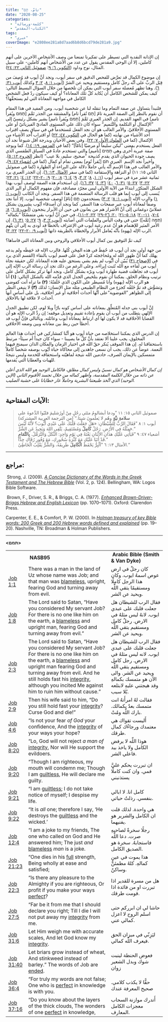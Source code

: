 ```yaml
---
title: "تامّ، תָּם"
date: "2020-08-25"
categories: 
  - "كلمة-ورسالة"
  - "الكتاب-المقدس"
tags: 
  - "عبري"
coverImage: "e2808ee281a8d7aad6b8d6bcd79de281a9.jpg"
---
```


إن الإدانة النقدية التي تسيطر على تفكيرنا تمنعنا من وصف الأشخاص الآخرين على أنهم كاملين، إلا أن الوحي المقدس يقول عن عدد من الأشخاص أنهم كاملين- على سبيل المثال، نوح وداود ([التكوين ٦: ٩](https://biblia.com/books/ar-vandyke/gen6.9)؛ [صموئيل الثاني ٢٢: ٢٤](https://biblia.com/books/ar-vandyke/2sam22.24)).

إن موضوع الكمال قد تعرَّض للفحص الدقيق في سفر أيوب، ونجد أنَّ أيوب قد وُصِفَ من قِبَل الربِّ على أنَّه رجلُ كامل ومستقيم ويحيد عن الشرّ ([أيوب ١: ٨](https://biblia.com/books/ar-vandyke/Job1.8)، [٢: ٣](https://biblia.com/books/ar-vandyke/Job2.3) وكذلك [أيوب ٣١: ٦](https://biblia.com/books/ar-vandyke/Job31.6)). وهنا تظهر مُعضلة سفر أيوب التي يمكن أن نلخصها من خلال السؤال البسيط التالي: كيف يمكن للشخص الكامل أن يُكابد كلّ تلك المعاناة؟ أو كيف سيكون ردّ فعل الشخص الكامل في مواجهة المعاناة التي لم يستحقَّها؟

فلنبدأ بتساؤل عن صفة التمام وما تنقله لنا عن شخصية أيوب. ومن المفيد في هذا المقام أن نقوم بالنظر إلى الصفة العبرية تامّ \[תָּם تُقرأ تام\] والمشتقة من الجذر تَمَّم \[תָמם ويُقرأ تامم\] في العهد القديم. إن الجذر العبري تَمَّمَ \[תָמם ويُقرأ تامم\] يشير بشكل رئيسيّ إلى ”الإكتمال أو التكلمة والتَّتميم“ سواء كان ذلك على المستوى الماديّ الفيزيائيّ أو على المستوى الأخلاقيّ. والأمر الغالب هو أن نجد الفعل مُستخدماً في في سياقٍ يصف اقتراب أحد الأشياء من نهايته (كما هو الحال في [التكوين ٤٧: ٢٢](https://biblia.com/books/ar-vandyke/gen47.22)) أو اقتراب أحد الأشياء من الإكتمال (كما في [الملوك الأول ٧: ٢٢](https://biblia.com/books/ar-vandyke/1ki7.22)). وفي بعض الأحيان وبدرجة أقل شيوعاً نجد أن الفعل يستخدم بمعنى ”ليكن سليماً أو مرضيّا \[تامّاً\]“ (كما في [المزمور ١٩: ١٤](https://biblia.com/books/ar-vandyke/ps19.14)). كما ويوجد صفة عبرية أُخرى وهي תָּמִים \[تاميم\] والتي تستخدم عادةً في السياق الطقسي الذي يصف جودة الحيوان الذي يقدم كذبيحة ”صحيح، سليم، بلا عيب“ (انظر [الخروج ١٢: ٥](https://biblia.com/books/ar-vandyke/ex12.5)). وأخيراً نجد الإسم  العبري תֹם \[يُقرأ تُوم\] بمعنى تمام أو كمال (كما في [اشعياء ٤٧: ٩](https://biblia.com/books/ar-vandyke/is47.9))، والأمر الغالب في هذا الإسم أنَّه يأتي حاملاً دلالة على البراءة أو الطهارة (كما في صموئيل الثاني ١٥: ١١) أو النزاهة والإستقامة (كما في سفر [الأمثال ١٣: ٦](https://biblia.com/books/ar-vandyke/pro13.6)). إن الجذر العبري يرد ثمانية عشر مرة في سفر أيوب ([١: ١](https://biblia.com/books/ar-vandyke/Job1.1)، [٨](https://biblia.com/books/ar-vandyke/Job1.8)؛ [٢: ٣](https://biblia.com/books/ar-vandyke/Job2.3)، [٩](https://biblia.com/books/ar-vandyke/Job2.9)؛ [٤: ٦](https://biblia.com/books/ar-vandyke/Job4.6)؛ [٨: ٢٠](https://biblia.com/books/ar-vandyke/Job8.20)؛ [٩: ٢٠-٢٢](https://biblia.com/books/ar-vandyke/Job9.20-22)؛ [١٢: ٤](https://biblia.com/books/ar-vandyke/Job12.14)؛ [٢١: ٢٣](https://biblia.com/books/ar-vandyke/Job21.23)؛ [٢٢: ٣](https://biblia.com/books/ar-vandyke/Job22.3)؛ [٢٧: ٥](https://biblia.com/books/ar-vandyke/Job27.5)؛ [٣١: ٦](https://biblia.com/books/ar-vandyke/Job31.6)، [٤٠](https://biblia.com/books/ar-vandyke/Job31.40)؛ [٣٦: ٤](https://biblia.com/books/ar-vandyke/Job36.40)؛ [٣٧: ١٦](https://biblia.com/books/ar-vandyke/Job37.16)). إن استخدام هذه الصفة لوصف أيوب بهذا الشكل المتكرّر ابتداءً من الآية الأولى ليس مجرّد مصادفة، فإن مفهوم الكمال أو البر الذي يُنسب إلى أيوب إنما هو قلب الرسالة المتضمة في هذا السفر. ونجد أن الكاتب ([أيوب ١: ١](https://biblia.com/books/ar-vandyke/Job1.1)) والرب الإله ([أيوب ١: ٨](https://biblia.com/books/ar-vandyke/Job1.8)؛ [٢: ٣](https://biblia.com/books/ar-vandyke/Job2.3)) يستخدمون תָּ֧ם \[تامّ\] لوصف شخصية أيوب. إلا أننا نجد وصفاً لمعاناة أيوب عبر صفحات هذا السفر، كما ونجد أن أصدقاء أيّوب يشيرون بشكل عملانيّ دوغماتي إلى أنَّ الأشرار هم من يعانون في حين أن الأبرار ينجحون ([أيوب ٥: ٦](https://biblia.com/books/ar-vandyke/Job5.6)؛ [٨: ٤-٧](https://biblia.com/books/ar-vandyke/Job8.4-7)، [١١-٢٠](https://biblia.com/books/ar-vandyke/Job8.11-20)؛ [١٨: ٥-٢١](https://biblia.com/books/ar-vandyke/Job8.5-21)؛ [٢٠: ٢٦-٢٩](https://biblia.com/books/ar-vandyke/Job20.26-29)؛ [٢٢: ٢-١١](https://biblia.com/books/ar-vandyke/Job22.2-11))، في حين أنَّ أيوب بقي متمسّكاً ”بكماله“ (תֻּמָּה \[تَمَّه\]) حتى في وقت اليأس والملمات التي أصابته ([أيوب ٢: ٣](https://biblia.com/books/ar-vandyke/Job2.3)، [٩](https://biblia.com/books/ar-vandyke/Job2.9)؛ [٢٧: ٥](https://biblia.com/books/ar-vandyke/Job27.5)؛ [٣١: ٦](https://biblia.com/books/ar-vandyke/Job31.6)). إن الأمر المثير للإهتمام هو أنّ عدم رغبة أيوب في الإعتراف بالخطأ قد أودى به إلى أن يتَّهم الرب الإله (يهوه) بأنَّه يُعامل الأبرار والخطاة بالطريقة ذاتها ([أيوب ٩: ٢٠-٢٢](https://biblia.com/books/ar-vandyke/Job9.20-22)؛ [٢٢: ٣](https://biblia.com/books/ar-vandyke/Job22.3)).

كيف تمَّ التوفيق بين كمال أيوب الأخلاقي والروحي وبين المعاناة التي قاساها؟

من جهة أولى نجد أن أيوب قد حُفِظَ في هذه المِحَن كُلها. فالرب الإله قد حَفِظَه ولم يدعه يهلك كما أنَّ ظهور الله له ومُحاجَجتَه كردّ فعل على قسم أيوب بالنقاء (القسم الذي يرد في [الإصحاح ٣١](https://biblia.com/books/ar-vandyke/Job٣١)) يُبيّن أن أيُّوب لم يقم بشي يستحق عليه هذه المعاناة. لكن حقيقة نجاة أيوب من لقاءه مع الله تُثبت إبراءَه. وعلى الرغم من ذلك نجد أن رسالة الرب الإله إلى أيوب قد تجاهلت قضية طهارة أيوب وبرّه بشكل كامل، ونجد أنها تركز بشكل كامل على ترتيب ونظام الخلق. يمكننا أن نقوم بتلخيص الجدل الذي قدَّمه الله بالشكل التالي: **(١)** أنا هو الرب الإله (يهوه) وأنا مُسيطر على الكون الذي خَلَقتُهُ؛ **(٢)** ما تراه أنت كفوضى وتشوُّش قد تمَّ خَلقُه كجزءٍ من النظام الطبيعي مثله مثل الإنسان؛ لذلك **(٣)** لا ينبغي النظر إلى الظواهر ”الفوضوية“على أنَّها أحداث أخلاقية أو غير أخلاقية، بل على أساس أنها أحداث لا علاقة لها بالأخلاق.

إنَّ أيوب بنى جدله المُتعلِّق بمعاناته على أساس كونه بارّاً وبلا لوم، لكن تطبيق الجدل الإلهي يتطلب من أيوب أن يقوم بإعادة تقييم وتعديل موقفه؛ إن ردَّ الرب الإله هو أن القضايا الأخلاقية قد لا يكون لها أي ارتباط بمعاناة أيوب وعائلته. وبالتالي فإنَّ أيوب قد أخطأ حين ربط بين معاناته وبين وضعه الأخلاقي.

إن الدرس الذي يمكننا استخلاصه من حياة أيوب هو أنَّنا كمشاركين في أحداث هذا العالم المخلوق، يجب علينا ألا نعتقد بأنَّ كلَّ ما يصيبنا - سواء كان جيداً أم سيئاً- مرتبط باستحقاقنا له. إن هذا الموقف يُنكر حقّ الله في اختيار الزمان والمكان الذان سيمنح فيهما النعمة. عوضاً عن ذلك، يجب أن نسعى جاهدين إلى محاكاة حياة أيّوب بوصفه شخصاً كاملاً متمسكين بالإيمان الصرف، خادمين الله نتيجة لماهيّته واستحقاقه للخدمة وليس نتيجةً للهبات والعطايا التي يُقدمها.

_إن كمال الأشخاص هو كمال نسبيّ وليس كمال مطلق، فالكامل الوحيد هو الله الذي أعلن عن ذاته من خلال الكلمة المقدسة، وأظهر كماله من خلال تجسد الأقنوم الثاني (الإبن الوحيد) الذي اتَّخذ طبيعتنا البشرية وحاملاً عار خطايانا على خشبة الصليب._

* * *

## الآيات المفتاحية: 

> صموئيل الثاني ١٥: ١١ ”ودعا أبشالومُ مئتَي رجُلٍ مِنْ أورُشليمَ فلبّوا الدَّعوةَ على **سلامةِ نيَّةٍ** وهُم لا يَعلَمونَ شيئا.“ (من الترجمة العربية المشتركة)  
> أيوب ١: ٨ ”فَقَالَ الرَّبُّ لِلشَّيْطَانِ: «هَلْ جَعَلْتَ قَلْبَكَ عَلَى عَبْدِي أَيُّوبَ؟ لأَنَّهُ لَيْسَ مِثْلُهُ فِي الأَرْضِ. رَجُلٌ **كَامِلٌ** وَمُسْتَقِيمٌ، يَتَّقِي اللهَ وَيَحِيدُ عَنِ الشَّرِّ».“  
> أشعياء ٤٧: ٩ ”فَيَأْتِي عَلَيْكِ هذَانِ الاثْنَانِ بَغْتَةً فِي يَوْمٍ وَاحِدٍ: الثَّكَلُ وَالتَّرَمُّلُ. **بِالتَّمَامِ** قَدْ أَتَيَا عَلَيْكِ مَعَ كَثْرَةِ سُحُورِكِ، مَعَ وُفُورِ رُقَاكِ جِدًّا.“  
> الأمثال ١٣: ٦ ”اَلْبِرُّ يَحْفَظُ **الْكَامِلَ** طَرِيقَهُ، وَالشَّرُّ يَقْلِبُ الْخَاطِئَ.“

* * *

## مراجع: 

 Strong, J. (2009). [_A Concise Dictionary of the Words in the Greek Testament and The Hebrew Bible_](https://ref.ly/logosres/strngdichebgrk?ref=GreekStrongs.5624&off=1125588) (Vol. 2, p. 124). Bellingham, WA: Logos Bible Software.

 Brown, F., Driver, S. R., & Briggs, C. A. (1977). [_Enhanced Brown-Driver-Briggs Hebrew and English Lexicon_](https://ref.ly/logosres/bdb?ref=BrownDriverBriggs.BDB+1070.2&off=2478) (pp. 1070–1071). Oxford: Clarendon Press.

Carpenter, E. E., & Comfort, P. W. (2000). In [_Holman treasury of key Bible words: 200 Greek and 200 Hebrew words defined and explained_](https://ref.ly/logosres/hlmnkybblwds?ref=Page.p+19) (pp. 19–20). Nashville, TN: Broadman & Holman Publishers.

* * *

**<תמם>**

<table><tbody><tr><td><br><br></td><td><strong>&nbsp;NASB95</strong><br></td><td><strong>&nbsp;Arabic Bible (Smith &amp; Van Dyke)</strong><br></td></tr><tr><td><a href="https://ref.ly/logosres/nasb95?ref=BibleNASB95.Job1.1">Job 1:1</a><br></td><td>There was a man in the land of Uz whose name was Job; and that man was <a href="https://ref.ly/logosres/nasb95?pos=Article%3dJOB.1%7CArticleLength%3d3406%7CContext%3dman%2520was%2520c%EF%BB%BFblameless%2c%7COffset%3d119%7COffsetInContext%3d10%7CResource%3dLLS:1.0.71%7CVersion%3d2019-09-20T19:21:55Z">blameless</a>, upright, fearing God and turning away from evil.&nbsp;<br></td><td>كان رجلٌ في ارض عوص اسمهُ ايوب. وكان هذا الرجل كاملًا ومستقيمًا يتقي اللّٰه ويحيد عن الشر.&nbsp;<br></td></tr><tr><td><a href="https://ref.ly/logosres/nasb95?ref=BibleNASB95.Job1.8">Job 1:8</a><br></td><td>The Lord said to Satan, “Have you considered My servant Job? For there is no one like him on the earth, a <a href="https://ref.ly/logosres/nasb95?pos=Article%3dJOB.1%7CArticleLength%3d3406%7CContext%3darth%2c%2520b%EF%BB%BFa%2520blameless%2520%7COffset%3d1292%7COffsetInContext%3d10%7CResource%3dLLS:1.0.71%7CVersion%3d2019-09-20T19:21:55Z">blameless</a> and upright man, fearing God and turning away from evil.”&nbsp;<br></td><td>فقال الرب للشيطان هل جعلت قلبك على عبدي ايوب. لانهُ ليس مثلهُ في الارض. رجلٌ كامل ومستقيم يتقي اللّٰه ويحيد عن الشر.&nbsp;<br></td></tr><tr><td><a href="https://ref.ly/logosres/nasb95?ref=BibleNASB95.Job2.3">Job 2:3</a><br></td><td>The Lord said to Satan, “Have you considered My servant Job? For there is no one like him on the earth, a <a href="https://ref.ly/logosres/nasb95?pos=Article%3dJOB.2%7cArticleLength%3d2107%7cContext%3d%2520earth%2c%2520a%2520blameless%2520%7cOffset%3d466%7cOffsetInContext%3d10%7cResource%3dLLS%3a1.0.71%7cVersion%3d2019-09-20T19%3a21%3a55Z">blameless</a> and upright man fearing God and turning away from evil. And he still holds fast his <a href="https://ref.ly/logosres/nasb95?pos=Article%3dJOB.2%7CArticleLength%3d2107%7CContext%3dfast%2520%E2%80%A2his%2520integrity%2c%7COffset%3d565%7COffsetInContext%3d10%7CResource%3dLLS:1.0.71%7CVersion%3d2019-09-20T19:21:55Z">integrity</a>, although you incited Me against him to ruin him without cause.”&nbsp;<br></td><td>فقال الرب للشيطان هل جعلت قلبك على عبدي ايوب. لانه ليس مثلهُ في الارض. رجل كامل ومستقيم يتقي اللّٰه ويحيد عن الشر. والى الآن هو متمسك بكمالهِ وقد هيجتني عليهِ لابتلعه بُلا سبب.&nbsp;<br></td></tr><tr><td><a href="https://ref.ly/logosres/nasb95?ref=BibleNASB95.Job2.9">Job 2:9</a><br></td><td>Then his wife said to him, “Do you still hold fast your <a href="https://ref.ly/logosres/nasb95?pos=Article%3dJOB.2%7CArticleLength%3d2107%7CContext%3dast%2520%E2%80%A2your%2520integrity%3f%7COffset%3d1238%7COffsetInContext%3d10%7CResource%3dLLS:1.0.71%7CVersion%3d2019-09-20T19:21:55Z">integrity</a>? Curse God and die!”&nbsp;<br></td><td>فقالت لهُ امرأَتهُ انت متمسك بعدُ بكمالك. بارك اللّٰه ومُتْ.&nbsp;<br></td></tr><tr><td><a href="https://ref.ly/logosres/nasb95?ref=BibleNASB95.Job4.6">Job 4:6</a><br></td><td>“Is not your fear <em>of God</em> your confidence, And the <a href="https://ref.ly/logosres/nasb95?pos=Article%3dJOB.4%7cArticleLength%3d1969%7cContext%3d%2c%250aAnd%2520the%2520integrity%2520%7cOffset%3d516%7cOffsetInContext%3d10%7cResource%3dLLS%3a1.0.71%7cVersion%3d2019-09-20T19%3a21%3a55Z">integrity</a> of your ways your hope?&nbsp;<br></td><td>أَليست تقواك هي معتمدك ورجاءُك كمال طرقك.&nbsp;<br></td></tr><tr><td><a href="https://ref.ly/logosres/nasb95?ref=BibleNASB95.Job8.20">Job 8:20</a><br></td><td>“Lo, God will not reject <em>a man of</em> <a href="https://ref.ly/logosres/nasb95?pos=Article%3dJOB.8%7cArticleLength%3d1939%7cContext%3d%2520a%2520man%2520of%2520integrity%2c%7cOffset%3d1705%7cOffsetInContext%3d10%7cResource%3dLLS%3a1.0.71%7cVersion%3d2019-09-20T19%3a21%3a55Z">integrity</a>, Nor will He support the evildoers.&nbsp;<br></td><td>هوذا اللّٰه لا يرفض الكامل ولا ياخذ بيد فاعلي الشر.&nbsp;<br></td></tr><tr><td><a href="https://ref.ly/logosres/nasb95?ref=BibleNASB95.Job9.20">Job 9:20</a><br></td><td>“Though I am righteous, my mouth will condemn me; Though I am <a href="https://ref.ly/logosres/nasb95?pos=Article%3dJOB.9%7cArticleLength%3d3033%7cContext%3dough%2520I%2520am%2520guiltless%2c%7cOffset%3d1756%7cOffsetInContext%3d10%7cResource%3dLLS%3a1.0.71%7cVersion%3d2019-09-20T19%3a21%3a55Z">guiltless</a>, He will declare me guilty.&nbsp;<br></td><td>ان تبررت يحكم عليَّ فمي. وان كنت كاملًا يستذنبني&nbsp;<br></td></tr><tr><td><a href="https://ref.ly/logosres/nasb95?ref=BibleNASB95.Job9.21">Job 9:21</a><br></td><td>“I am <a href="https://ref.ly/logosres/nasb95?pos=Article%3dJOB.9%7CArticleLength%3d3033%7CContext%3d1%2520%E2%80%9CI%2520am%2520a%EF%BB%BFguiltless%3b%7COffset%3d1807%7COffsetInContext%3d10%7CResource%3dLLS:1.0.71%7CVersion%3d2019-09-20T19:21:55Z">guiltless</a>; I do not take notice of myself; I despise my life.&nbsp;<br></td><td>كامل انا. لا ابالي بنفسي. رذلتُ حياتي.&nbsp;<br></td></tr><tr><td><a href="https://ref.ly/logosres/nasb95?ref=BibleNASB95.Job9.22">Job 9:22</a><br></td><td>“It is <em>all</em> one; therefore I say, ‘He destroys the <a href="https://ref.ly/logosres/nasb95?pos=Article%3dJOB.9%7cArticleLength%3d3033%7cContext%3dtroys%2520the%2520guiltless%2520%7cOffset%3d1927%7cOffsetInContext%3d10%7cResource%3dLLS%3a1.0.71%7cVersion%3d2019-09-20T19%3a21%3a55Z">guiltless</a> and the wicked.’&nbsp;<br></td><td>هي واحدة. لذلك قلت ان الكامل والشرير هو يفنيهما.&nbsp;<br></td></tr><tr><td><a href="https://ref.ly/logosres/nasb95?ref=BibleNASB95.Job12.4">Job 12:4</a><br></td><td>“I am a joke to my friends, The one who called on God and He answered him; The just <em>and</em> <a href="https://ref.ly/logosres/nasb95?pos=Article%3dJOB.12%7CArticleLength%3d2307%7CContext%3dust%2520and%2520b%EF%BB%BFblameless%2520%7COffset%3d346%7COffsetInContext%3d10%7CResource%3dLLS:1.0.71%7CVersion%3d2019-09-20T19:21:55Z">blameless</a> <em>man</em> is a joke.&nbsp;<br></td><td>رجلًا سخرةً لصاحبهِ صرت. دعا اللّٰه فاستجابهُ. سخرة هو الصديق الكامل.&nbsp;<br></td></tr><tr><td><a href="https://ref.ly/logosres/nasb95?ref=BibleNASB95.Job21.23">Job 21:23</a><br></td><td>“One dies in his <a href="https://ref.ly/logosres/nasb95?pos=Article%3dJOB.21%7cArticleLength%3d3020%7cContext%3des%2520in%2520his%2520full%2520stren%7cOffset%3d1961%7cOffsetInContext%3d10%7cResource%3dLLS%3a1.0.71%7cVersion%3d2019-09-20T19%3a21%3a55Z">full</a> strength, Being wholly at ease and satisfied;&nbsp;<br></td><td>هذا يموت في عين كمالهِ. كلهُ مطمئنٌّ وساكنٌ.&nbsp;<br></td></tr><tr><td><a href="https://ref.ly/logosres/nasb95?ref=BibleNASB95.Job22.3">Job 22:3</a><br></td><td>“Is there any pleasure to the Almighty if you are righteous, Or profit if you make your ways <a href="https://ref.ly/logosres/nasb95?pos=Article%3dJOB.22%7cArticleLength%3d2709%7cContext%3dyour%2520ways%2520perfect%3f%250a%2520%7cOffset%3d266%7cOffsetInContext%3d10%7cResource%3dLLS%3a1.0.71%7cVersion%3d2019-09-20T19%3a21%3a55Z">perfect</a>?&nbsp;<br></td><td>هل من مسرة للقدير اذا تبررت او من فائدة اذا قومت طرقك.&nbsp;<br></td></tr><tr><td><a href="https://ref.ly/logosres/nasb95?ref=BibleNASB95.Job27.5">Job 27:5</a><br></td><td>“Far be it from me that I should declare you right; Till I die I will not put away my <a href="https://ref.ly/logosres/nasb95?pos=Article%3dJOB.27%7cArticleLength%3d2119%7cContext%3dt%2520away%2520my%2520integrity%2520%7cOffset%3d443%7cOffsetInContext%3d10%7cResource%3dLLS%3a1.0.71%7cVersion%3d2019-09-20T19%3a21%3a55Z">integrity</a> from me.&nbsp;<br></td><td>حاشا لي ان ابرركم حتى اسلم الروح لا اعزل كمالي عني.&nbsp;<br></td></tr><tr><td><a href="https://ref.ly/logosres/nasb95?ref=BibleNASB95.Job31.6">Job 31:6</a><br></td><td>Let Him weigh me with accurate scales, And let God know my <a href="https://ref.ly/logosres/nasb95?pos=Article%3dJOB.31%7CArticleLength%3d3724%7CContext%3dknow%2520b%EF%BB%BFmy%2520integrity.%7COffset%3d496%7COffsetInContext%3d10%7CResource%3dLLS:1.0.71%7CVersion%3d2019-09-20T19:21:55Z">integrity</a>.&nbsp;<br></td><td>ليَزِنّي في ميزان الحق فيعرف اللّٰه كمالي.&nbsp;<br></td></tr><tr><td><a href="https://ref.ly/logosres/nasb95?ref=BibleNASB95.Job31.40">Job 31:40</a><br></td><td>Let briars grow instead of wheat, And stinkweed instead of barley.” The words of Job are <a href="https://ref.ly/logosres/nasb95?pos=Article%3dJOB.31%7cArticleLength%3d3724%7cContext%3df%2520Job%2520are%2520ended.%250a%7cOffset%3d3717%7cOffsetInContext%3d10%7cResource%3dLLS%3a1.0.71%7cVersion%3d2019-09-20T19%3a21%3a55Z">ended</a>.&nbsp;<br></td><td>فعوض الحنطة لينبت شوك وبدل الشعير زوان&nbsp;<br></td></tr><tr><td><a href="https://ref.ly/logosres/nasb95?ref=BibleNASB95.Job36.4">Job 36:4</a><br></td><td>“For truly my words are not false; One who is <a href="https://ref.ly/logosres/nasb95?pos=Article%3dJOB.36%7CArticleLength%3d3012%7CContext%3d%2520who%2520is%2520b%EF%BB%BFperfect%2520in%7COffset%3d327%7COffsetInContext%3d10%7CResource%3dLLS:1.0.71%7CVersion%3d2019-09-20T19:21:55Z">perfect</a> in knowledge is with you.&nbsp;<br></td><td>حقًّا لا يكذب كلامي. صحيح المعرفة عندك&nbsp;<br></td></tr><tr><td><a href="https://ref.ly/logosres/nasb95?ref=BibleNASB95.Job37.16">Job 37:16</a><br></td><td>“Do you know about the layers of the thick clouds, The wonders of one <a href="https://ref.ly/logosres/nasb95?pos=Article%3dJOB.37%7CArticleLength%3d2283%7CContext%3d%2520of%2520one%2520b%EF%BB%BFperfect%2520in%7COffset%3d1511%7COffsetInContext%3d10%7CResource%3dLLS:1.0.71%7CVersion%3d2019-09-20T19:21:55Z">perfect</a> in knowledge,&nbsp;<br></td><td>أَتدرك موازنة السحاب معجزات الكامل المعارف.&nbsp;<br></td></tr></tbody></table>
